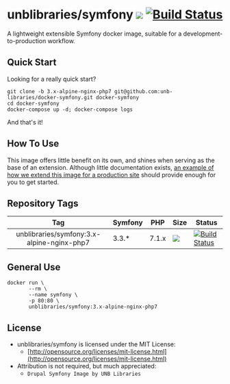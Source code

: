 # unblibraries/symfony [![](https://images.microbadger.com/badges/image/unblibraries/symfony:3.x-alpine-nginx-php7.svg)](http://microbadger.com/images/unblibraries/symfony:3.x-alpine-nginx-php7 "Get your own image badge on microbadger.com") [![Build Status](https://travis-ci.org/unb-libraries/docker-symfony.svg?branch=3.x-alpine-nginx-php7)](https://travis-ci.org/unb-libraries/docker-symfony)

A lightweight extensible Symfony docker image, suitable for a development-to-production workflow.

## Quick Start
Looking for a really quick start?

```
git clone -b 3.x-alpine-nginx-php7 git@github.com:unb-libraries/docker-symfony.git docker-symfony
cd docker-symfony
docker-compose up -d; docker-compose logs
```

And that's it!

## How To Use
This image offers little benefit on its own, and shines when serving as the base of an extension. Although little documentation exists, [an example of how we extend this image for a production site]() should provide enough for you to get started.

## Repository Tags

|                    Tag                    | Symfony | PHP   | Size                                                                                                                                                                                               | Status                                                                                                                                                    |
|:-----------------------------------------:|--------|-------|----------------------------------------------------------------------------------------------------------------------------------------------------------------------------------------------------|-----------------------------------------------------------------------------------------------------------------------------------------------------------|
| unblibraries/symfony:3.x-alpine-nginx-php7 |  3.3.*  | 7.1.x | [![](https://images.microbadger.com/badges/image/unblibraries/symfony:3.x-alpine-nginx-php7.svg)](http://microbadger.com/images/unblibraries/symfony:3.x-alpine-nginx-php7 "Get your own image badge on microbadger.com") | [![Build Status](https://travis-ci.org/unb-libraries/docker-symfony.svg?branch=3.x-alpine-nginx-php7)](https://travis-ci.org/unb-libraries/docker-symfony) |


## General Use
```
docker run \
       --rm \
       --name symfony \
       -p 80:80 \
       unblibraries/symfony:3.x-alpine-nginx-php7
```

## License
- unblibraries/symfony is licensed under the MIT License:
  - [http://opensource.org/licenses/mit-license.html](http://opensource.org/licenses/mit-license.html)
- Attribution is not required, but much appreciated:
  - `Drupal Symfony Image by UNB Libraries`
